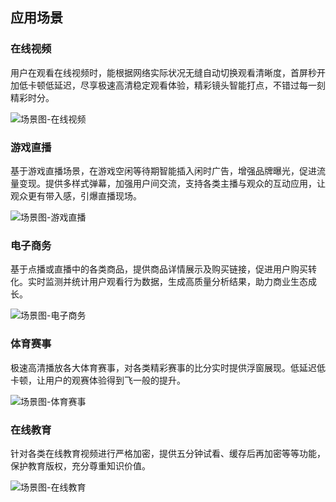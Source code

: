 ## 应用场景
### 在线视频

用户在观看在线视频时，能根据网络实际状况无缝自动切换观看清晰度，首屏秒开加低卡顿低延迟，尽享极速高清稳定观看体验，精彩镜头智能打点，不错过每一刻精彩时分。

![场景图-在线视频](https://main.qcloudimg.com/raw/a46b04428b45cc4d9b3b2ca6411f1ae0.png)



### 游戏直播
基于游戏直播场景，在游戏空闲等待期智能插入闲时广告，增强品牌曝光，促进流量变现。提供多样式弹幕，加强用户间交流，支持各类主播与观众的互动应用，让观众更有带入感，引爆直播现场。

![场景图-游戏直播](https://main.qcloudimg.com/raw/c569d15972b3d01c84827c8e845507c6.png)



### 电子商务
基于点播或直播中的各类商品，提供商品详情展示及购买链接，促进用户购买转化。实时监测并统计用户观看行为数据，生成高质量分析结果，助力商业生态成长。

![场景图-电子商务](https://main.qcloudimg.com/raw/3a0c44b2a2851605173c113aabeab321.png)



### 体育赛事
极速高清播放各大体育赛事，对各类精彩赛事的比分实时提供浮窗展现。低延迟低卡顿，让用户的观赛体验得到飞一般的提升。

![场景图-体育赛事](https://main.qcloudimg.com/raw/6bfbbf6eea643aba881022e30148f33f.png)



### 在线教育
针对各类在线教育视频进行严格加密，提供五分钟试看、缓存后再加密等等功能，保护教育版权，充分尊重知识价值。

![场景图-在线教育](https://main.qcloudimg.com/raw/0333308778f3d46caea489a612405e6d.png)
